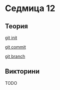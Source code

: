 Седмица 12
=================================

Теория
------
[git init](https://docs.google.com/file/d/1VPI8zGAx1KGKc64E-2jbVy7zu2kUngEk/edit)

[git commit](https://docs.google.com/file/d/1IV4dUoWC1v6dPjuO281ixOsufrB7FNvR/edit?rtpof=true&sd=true)

[git branch](https://docs.google.com/file/d/146FR59wUfoSDk3g1jYaudmDa1gTlFGB2/edit?rtpof=true&sd=true)

Викторини
---------
TODO


